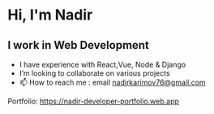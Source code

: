 # Hi, I'm Nadir
## I work in Web Development
- I have experience with React,Vue, Node & Django
- I’m looking to collaborate on various projects
- 📫 How to reach me : email nadirkarimov76@gmail.com

Portfolio: https://nadir-developer-portfolio.web.app
